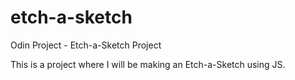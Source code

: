 # etch-a-sketch
Odin Project - Etch-a-Sketch Project

This is a project where I will be making an Etch-a-Sketch using JS.
